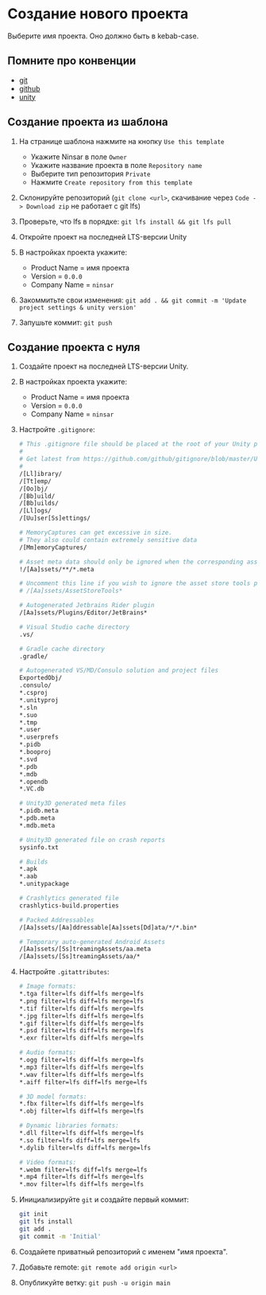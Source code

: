# Создание нового проекта

Выберите имя проекта. Оно должно быть в kebab-case.

## Помните про конвенции

- [git](/git/convention/git-convention-ru.md)
- [github](/github/convention/github-convention.md)
- [unity](/unity/convention/unity-convention-ru.md)

## Создание проекта из шаблона

1. На странице шаблона нажмите на кнопку `Use this template`
    - Укажите Ninsar в поле `Owner`
    - Укажите название проекта в поле `Repository name`
    - Выберите тип репозитория `Private`
    - Нажмите `Create repository from this template`
2. Склонируйте репозиторий (`git clone <url>`, скачивание через `Code -> Download zip` не работает с git lfs)
3. Проверьте, что lfs в порядке: `git lfs install && git lfs pull`
4. Откройте проект на последней LTS-версии Unity
5. В настройках проекта укажите:

   - Product Name = имя проекта
   - Version = `0.0.0`
   - Company Name = `ninsar`

6. Закоммитьте свои изменения: `git add . && git commit -m 'Update project settings & unity version'`
7. Запушьте коммит: `git push`

## Создание проекта с нуля

1. Создайте проект на последней LTS-версии Unity.
2. В настройках проекта укажите:

   - Product Name = имя проекта
   - Version = `0.0.0`
   - Company Name = `ninsar`

3. Настройте `.gitignore`:

    ```bash
    # This .gitignore file should be placed at the root of your Unity project directory
    #
    # Get latest from https://github.com/github/gitignore/blob/master/Unity.gitignore
    #
    /[Ll]ibrary/
    /[Tt]emp/
    /[Oo]bj/
    /[Bb]uild/
    /[Bb]uilds/
    /[Ll]ogs/
    /[Uu]ser[Ss]ettings/

    # MemoryCaptures can get excessive in size.
    # They also could contain extremely sensitive data
    /[Mm]emoryCaptures/

    # Asset meta data should only be ignored when the corresponding asset is also ignored
    !/[Aa]ssets/**/*.meta

    # Uncomment this line if you wish to ignore the asset store tools plugin
    # /[Aa]ssets/AssetStoreTools*

    # Autogenerated Jetbrains Rider plugin
    /[Aa]ssets/Plugins/Editor/JetBrains*

    # Visual Studio cache directory
    .vs/

    # Gradle cache directory
    .gradle/

    # Autogenerated VS/MD/Consulo solution and project files
    ExportedObj/
    .consulo/
    *.csproj
    *.unityproj
    *.sln
    *.suo
    *.tmp
    *.user
    *.userprefs
    *.pidb
    *.booproj
    *.svd
    *.pdb
    *.mdb
    *.opendb
    *.VC.db

    # Unity3D generated meta files
    *.pidb.meta
    *.pdb.meta
    *.mdb.meta

    # Unity3D generated file on crash reports
    sysinfo.txt

    # Builds
    *.apk
    *.aab
    *.unitypackage

    # Crashlytics generated file
    crashlytics-build.properties

    # Packed Addressables
    /[Aa]ssets/[Aa]ddressable[Aa]ssets[Dd]ata/*/*.bin*

    # Temporary auto-generated Android Assets
    /[Aa]ssets/[Ss]treamingAssets/aa.meta
    /[Aa]ssets/[Ss]treamingAssets/aa/*
    ```

4. Настройте `.gitattributes`:

    ```bash
    # Image formats:
    *.tga filter=lfs diff=lfs merge=lfs
    *.png filter=lfs diff=lfs merge=lfs
    *.tif filter=lfs diff=lfs merge=lfs
    *.jpg filter=lfs diff=lfs merge=lfs
    *.gif filter=lfs diff=lfs merge=lfs
    *.psd filter=lfs diff=lfs merge=lfs
    *.exr filter=lfs diff=lfs merge=lfs

    # Audio formats:
    *.ogg filter=lfs diff=lfs merge=lfs
    *.mp3 filter=lfs diff=lfs merge=lfs
    *.wav filter=lfs diff=lfs merge=lfs
    *.aiff filter=lfs diff=lfs merge=lfs

    # 3D model formats:
    *.fbx filter=lfs diff=lfs merge=lfs
    *.obj filter=lfs diff=lfs merge=lfs

    # Dynamic libraries formats:
    *.dll filter=lfs diff=lfs merge=lfs
    *.so filter=lfs diff=lfs merge=lfs
    *.dylib filter=lfs diff=lfs merge=lfs

    # Video formats:
    *.webm filter=lfs diff=lfs merge=lfs
    *.mp4 filter=lfs diff=lfs merge=lfs
    *.mov filter=lfs diff=lfs merge=lfs
    ```

5. Инициализируйте `git` и создайте первый коммит:

    ```bash
    git init
    git lfs install
    git add .
    git commit -m 'Initial'
    ```

6. Создайете приватный репозиторий с именем "имя проекта".
7. Добавьте remote: `git remote add origin <url>`
8. Опубликуйте ветку: `git push -u origin main`
